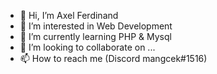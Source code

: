 - 👋 Hi, I’m Axel Ferdinand
- 👀 I’m interested in Web Development
- 🌱 I’m currently learning PHP & Mysql
- 💞️ I’m looking to collaborate on ...
- 📫 How to reach me (Discord mangcek#1516)

<!---
Mangcek/Mangcek is a ✨ special ✨ repository because its `README.md` (this file) appears on your GitHub profile.
You can click the Preview link to take a look at your changes.
--->

